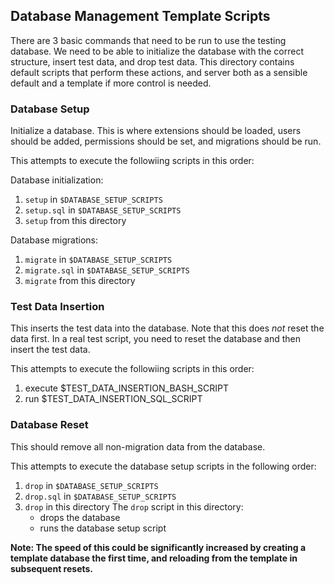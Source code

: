 ## Database Management Template Scripts

There are 3 basic commands that need to be run to use the testing database. We need to be able to initialize the database with the correct structure, insert test data, and drop test data. This directory contains default scripts that perform these actions, and server both as a sensible default and a template if more control is needed.

### Database Setup
Initialize a database. This is where extensions should be loaded, users should be added, permissions should be set, and migrations should be run.

This attempts to execute the followiing scripts in this order:

Database initialization:
1) `setup` in `$DATABASE_SETUP_SCRIPTS`
2) `setup.sql` in `$DATABASE_SETUP_SCRIPTS`
3) `setup` from this directory

Database migrations:
1) `migrate` in `$DATABASE_SETUP_SCRIPTS`
2) `migrate.sql` in `$DATABASE_SETUP_SCRIPTS`
3) `migrate` from this directory

### Test Data Insertion
This inserts the test data into the database. Note that this does *not* reset the data first. In a real test script, you need to reset the database and then insert the test data.

This attempts to execute the followiing scripts in this order:
1) execute $TEST_DATA_INSERTION_BASH_SCRIPT
2) run $TEST_DATA_INSERTION_SQL_SCRIPT

### Database Reset
This should remove all non-migration data from the database.

This attempts to execute the database setup scripts in the following order:
1) `drop` in `$DATABASE_SETUP_SCRIPTS`
2) `drop.sql` in `$DATABASE_SETUP_SCRIPTS`
3) `drop` in this directory
The `drop` script in this directory:
   - drops the database
   - runs the database setup script

**Note: The speed of this could be significantly increased by creating a template database the first time, and reloading from the template in subsequent resets.**
